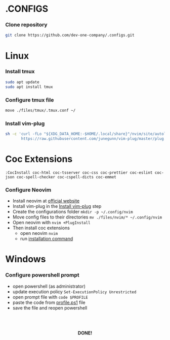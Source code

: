 # .CONFIGS

### Clone repository

```bash
git clone https://github.com/dev-one-company/.configs.git
```

# Linux 

### Install tmux

```bash
sudo apt update
sudo apt install tmux
```
### Configure tmux file

```bash
move ./files/tmux/.tmux.conf ~/
```

### Install vim-plug

```bash
sh -c 'curl -fLo "${XDG_DATA_HOME:-$HOME/.local/share}"/nvim/site/autoload/plug.vim --create-dirs \
       https://raw.githubusercontent.com/junegunn/vim-plug/master/plug.vim'
```

# Coc Extensions

```
:CocInstall coc-html coc-tsserver coc-css coc-prettier coc-eslint coc-json coc-spell-checker coc-cspell-dicts coc-emmet
```

### Configure Neovim

- Install neovim at [official website](https://neovim.io/)
- Install vim-plug in the [Install vim-plug](#install-vim-plug) step
- Create the configurations folder `mkdir -p ~/.config/nvim`
- Move config files to their directories `mv ./files/nvim/* ~/.config/nvim`
- Open neovim with `nvim +PlugInstall`
- Then install coc extensions
  - open neovim `nvim` 
  - run [installation command](#coc-extensions)

# Windows

### Configure powershell prompt

- open powershell (as administrator)
- update execution policy `Set-ExecutionPolicy Unrestricted`
- open prompt file with `code $PROFILE`
- paste the code from [profile.ps1](./files/windows/profile.ps1) file
- save the file and reopen powershell

<br />
<br />
<div align="center">
  <p align="center">
    <strong>DONE!</strong>
  </p>
</div>

